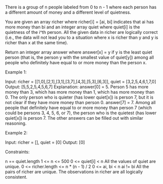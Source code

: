There is a group of n people labeled from 0 to n - 1 where each person has a
different amount of money and a different level of quietness.

You are given an array richer where richer[i] = [ai, bi] indicates that ai
has more money than bi and an integer array quiet where quiet[i] is the
quietness of the i^th person. All the given data in richer are logically
correct (i.e., the data will not lead you to a situation where x is richer
than y and y is richer than x at the same time).

Return an integer array answer where answer[x] = y if y is the least quiet
person (that is, the person y with the smallest value of quiet[y]) among all
people who definitely have equal to or more money than the person x.


Example 1:


Input: richer = [[1,0],[2,1],[3,1],[3,7],[4,3],[5,3],[6,3]], quiet =
[3,2,5,4,6,1,7,0]
Output: [5,5,2,5,4,5,6,7]
Explanation: 
answer[0] = 5.
Person 5 has more money than 3, which has more money than 1, which has more
money than 0.
The only person who is quieter (has lower quiet[x]) is person 7, but it is
not clear if they have more money than person 0.
answer[7] = 7.
Among all people that definitely have equal to or more money than person 7
(which could be persons 3, 4, 5, 6, or 7), the person who is the quietest
(has lower quiet[x]) is person 7.
The other answers can be filled out with similar reasoning.


Example 2:


Input: richer = [], quiet = [0]
Output: [0]



Constraints:


n == quiet.length
1 <= n <= 500
0 <= quiet[i] < n
All the values of quiet are unique.
0 <= richer.length <= n * (n - 1) / 2
0 <= ai, bi < n
ai != bi
All the pairs of richer are unique.
The observations in richer are all logically consistent.




